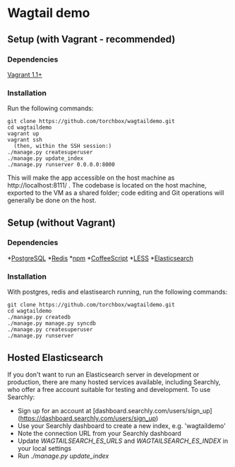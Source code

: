 Wagtail demo
=======================


Setup (with Vagrant - recommended)
-----

### Dependencies
[Vagrant 1.1+](http://www.vagrantup.com)

### Installation
Run the following commands:

    git clone https://github.com/torchbox/wagtaildemo.git
    cd wagtaildemo
    vagrant up
    vagrant ssh
      (then, within the SSH session:)
    ./manage.py createsuperuser
    ./manage.py update_index
    ./manage.py runserver 0.0.0.0:8000

This will make the app accessible on the host machine as http://localhost:8111/ . The codebase is located on the host
machine, exported to the VM as a shared folder; code editing and Git operations will generally be done on the host.

Setup (without Vagrant)
-----

### Dependencies
*[PostgreSQL](http://www.postgresql.org)
*[Redis](http://redis.io/)
*[npm](https://npmjs.org/)
*[CoffeeScript](http://coffeescript.org/)
*[LESS](http://lesscss.org/)
*[Elasticsearch](http://www.elasticsearch.org/)

### Installation

With postgres, redis and elastisearch running, run the following commands:

	git clone https://github.com/torchbox/wagtaildemo.git
    cd wagtaildemo
    ./manage.py createdb
    ./manage.py manage.py syncdb
    ./manage.py createsuperuser
    ./manage.py runserver

Hosted Elasticsearch
------

If you don't want to run an Elasticsearch server in development or production, there are many hosted services available, including Searchly, who offer a free account suitable for testing and development. To use Searchly:

* Sign up for an account at [dashboard.searchly.com/users/sign_up] (https://dashboard.searchly.com/users/sign_up)
* Use your Searchly dashboard to create a new index, e.g. 'wagtaildemo'
* Note the connection URL from your Searchly dashboard
* Update *WAGTAILSEARCH_ES_URLS* and *WAGTAILSEARCH_ES_INDEX* in your local settings
* Run *./manage.py update_index*